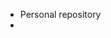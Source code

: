 - Personal repository
- 

<!---
Frogbow/Frogbow is a ✨ special ✨ repository because its `README.md` (this file) appears on your GitHub profile.
You can click the Preview link to take a look at your changes.
--->
